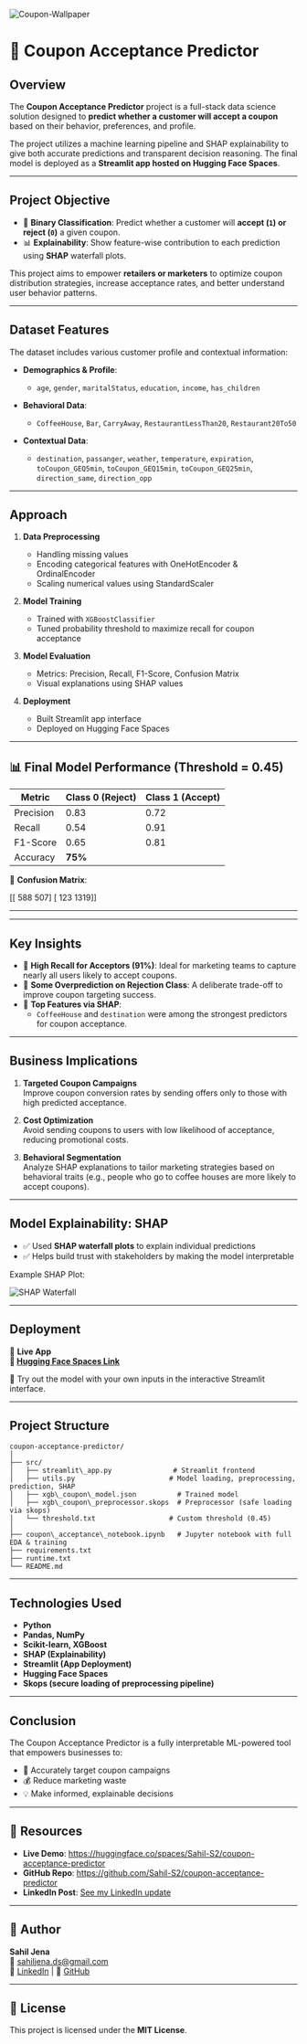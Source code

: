 ![Coupon-Wallpaper](coupon_acceptance_wallpaper.jpg)
# 🎯 Coupon Acceptance Predictor

## Overview

The **Coupon Acceptance Predictor** project is a full-stack data science solution designed to **predict whether a customer will accept a coupon** based on their behavior, preferences, and profile. 

The project utilizes a machine learning pipeline and SHAP explainability to give both accurate predictions and transparent decision reasoning. The final model is deployed as a **Streamlit app hosted on Hugging Face Spaces**.

---

## Project Objective

- 🧠 **Binary Classification**: Predict whether a customer will **accept (`1`) or reject (`0`)** a given coupon.
- 📊 **Explainability**: Show feature-wise contribution to each prediction using **SHAP** waterfall plots.

This project aims to empower **retailers or marketers** to optimize coupon distribution strategies, increase acceptance rates, and better understand user behavior patterns.

---

## Dataset Features

The dataset includes various customer profile and contextual information:

- **Demographics & Profile**:
  - `age`, `gender`, `maritalStatus`, `education`, `income`, `has_children`
  
- **Behavioral Data**:
  - `CoffeeHouse`, `Bar`, `CarryAway`, `RestaurantLessThan20`, `Restaurant20To50`

- **Contextual Data**:
  - `destination`, `passanger`, `weather`, `temperature`, `expiration`, `toCoupon_GEQ5min`, `toCoupon_GEQ15min`, `toCoupon_GEQ25min`, `direction_same`, `direction_opp`

---

## Approach

1. **Data Preprocessing**  
   - Handling missing values  
   - Encoding categorical features with OneHotEncoder & OrdinalEncoder  
   - Scaling numerical values using StandardScaler  

2. **Model Training**  
   - Trained with `XGBoostClassifier`  
   - Tuned probability threshold to maximize recall for coupon acceptance  

3. **Model Evaluation**  
   - Metrics: Precision, Recall, F1-Score, Confusion Matrix  
   - Visual explanations using SHAP values  

4. **Deployment**  
   - Built Streamlit app interface  
   - Deployed on Hugging Face Spaces  

---

## 📊 Final Model Performance (Threshold = 0.45)

| Metric       | Class 0 (Reject) | Class 1 (Accept) |
|--------------|------------------|------------------|
| Precision    | 0.83             | 0.72             |
| Recall       | 0.54             | 0.91             |
| F1-Score     | 0.65             | 0.81             |
| Accuracy     | **75%**          |                  |

📌 **Confusion Matrix**:


\[\[ 588  507]
\[ 123 1319]]

---

---

## Key Insights

- 🔹 **High Recall for Acceptors (91%)**: Ideal for marketing teams to capture nearly all users likely to accept coupons.
- 🔹 **Some Overprediction on Rejection Class**: A deliberate trade-off to improve coupon targeting success.
- 🔹 **Top Features via SHAP**: 
  - `CoffeeHouse` and `destination` were among the strongest predictors for coupon acceptance.

---

## Business Implications

1. **Targeted Coupon Campaigns**  
   Improve coupon conversion rates by sending offers only to those with high predicted acceptance.

2. **Cost Optimization**  
   Avoid sending coupons to users with low likelihood of acceptance, reducing promotional costs.

3. **Behavioral Segmentation**  
   Analyze SHAP explanations to tailor marketing strategies based on behavioral traits (e.g., people who go to coffee houses are more likely to accept coupons).

---

## Model Explainability: SHAP

- ✅ Used **SHAP waterfall plots** to explain individual predictions
- ✅ Helps build trust with stakeholders by making the model interpretable

Example SHAP Plot:

![SHAP Waterfall](shap_waterfall_example.png)

---

## Deployment

🚀 **Live App**  
**🔗 [Hugging Face Spaces Link](https://huggingface.co/spaces/Sahil-S2/coupon-acceptance-predictor)**

🧪 Try out the model with your own inputs in the interactive Streamlit interface.

---

## Project Structure
```
coupon-acceptance-predictor/
│
├── src/
│   ├── streamlit\_app.py               # Streamlit frontend
│   ├── utils.py                       # Model loading, preprocessing, prediction, SHAP
│   ├── xgb\_coupon\_model.json          # Trained model
│   ├── xgb\_coupon\_preprocessor.skops  # Preprocessor (safe loading via skops)
│   └── threshold.txt                  # Custom threshold (0.45)
│
├── coupon\_acceptance\_notebook.ipynb   # Jupyter notebook with full EDA & training
├── requirements.txt
├── runtime.txt
└── README.md
```


---

## Technologies Used

- **Python**  
- **Pandas, NumPy**  
- **Scikit-learn, XGBoost**  
- **SHAP (Explainability)**  
- **Streamlit (App Deployment)**  
- **Hugging Face Spaces**  
- **Skops (secure loading of preprocessing pipeline)**  

---

## Conclusion

The Coupon Acceptance Predictor is a fully interpretable ML-powered tool that empowers businesses to:

- 🎯 Accurately target coupon campaigns  
- 💰 Reduce marketing waste  
- 💡 Make informed, explainable decisions

---

## 📎 Resources

- **Live Demo**: https://huggingface.co/spaces/Sahil-S2/coupon-acceptance-predictor  
- **GitHub Repo**: https://github.com/Sahil-S2/coupon-acceptance-predictor  
- **LinkedIn Post**: [See my LinkedIn update](https://www.linkedin.com/in/sahiljena/)

---

## 👤 Author

**Sahil Jena**  
📧 sahiljena.ds@gmail.com  
🔗 [LinkedIn](https://www.linkedin.com/in/sahiljena/) | 🐙 [GitHub](https://github.com/Sahil-S2)

---

## 📝 License

This project is licensed under the **MIT License**.

